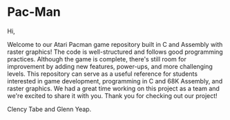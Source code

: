 # Pac-Man

Hi, 

Welcome to our Atari Pacman game repository built in C and Assembly with raster graphics! The code is well-structured and follows good programming practices. Although the game is complete, there's still room for improvement by adding new features, power-ups, and more challenging levels. This repository can serve as a useful reference for students interested in game development, programming in C and 68K Assembly, and raster graphics. We had a great time working on this project as a team and we're excited to share it with you. Thank you for checking out our project!

Clency Tabe and Glenn Yeap.
